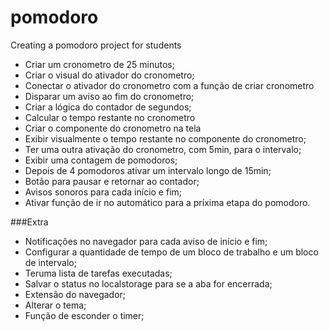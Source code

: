 # pomodoro
Creating a pomodoro project for students

- Criar um cronometro de 25 minutos;
- Criar o visual do ativador do cronometro;
- Conectar o ativador do cronometro com a função de criar cronometro
- Disparar um aviso ao fim do cronometro;
- Criar a lógica do contador de segundos;
- Calcular o tempo restante no cronometro
- Criar o componente do cronometro na tela
- Exibir visualmente o tempo restante no componente do cronometro;
- Ter uma outra ativação do cronometro, com 5min, para o intervalo;
- Exibir uma contagem de pomodoros;
- Depois de 4 pomodoros ativar um intervalo longo de 15min;
- Botão para pausar e retornar ao contador;
- Avisos sonoros para cada início e fim;
- Ativar função de ir no automático para a príxima etapa do pomodoro.

###Extra

- Notificações no navegador para cada aviso de início e fim;
- Configurar a quantidade de tempo de um bloco de trabalho e um bloco de intervalo;
- Teruma lista de tarefas executadas;
- Salvar o status no localstorage para se a aba for encerrada;
- Extensão do navegador;
- Alterar o tema;
- Função de esconder o timer;
